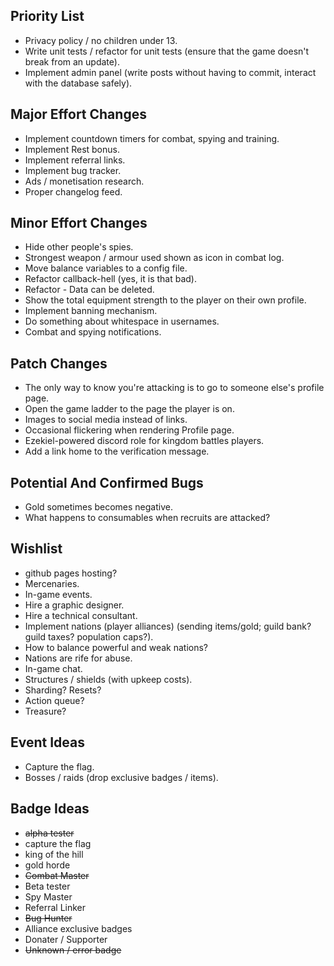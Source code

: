 Priority List
---

* Privacy policy / no children under 13.
* Write unit tests / refactor for unit tests (ensure that the game doesn't break from an update).
* Implement admin panel (write posts without having to commit, interact with the database safely).

Major Effort Changes
---

* Implement countdown timers for combat, spying and training.
* Implement Rest bonus.
* Implement referral links.
* Implement bug tracker.
* Ads / monetisation research.
* Proper changelog feed.

Minor Effort Changes
---

* Hide other people's spies.
* Strongest weapon / armour used shown as icon in combat log.
* Move balance variables to a config file.
* Refactor callback-hell (yes, it is that bad).
* Refactor - Data can be deleted.
* Show the total equipment strength to the player on their own profile.
* Implement banning mechanism.
* Do something about whitespace in usernames.
* Combat and spying notifications.

Patch Changes
---

* The only way to know you're attacking is to go to someone else's profile page.
* Open the game ladder to the page the player is on.
* Images to social media instead of links.
* Occasional flickering when rendering Profile page.
* Ezekiel-powered discord role for kingdom battles players.
* Add a link home to the verification message.

Potential And Confirmed Bugs
---

* Gold sometimes becomes negative.
* What happens to consumables when recruits are attacked?

Wishlist
---

* github pages hosting?
* Mercenaries.
* In-game events.
* Hire a graphic designer.
* Hire a technical consultant.
* Implement nations (player alliances) (sending items/gold; guild bank? guild taxes? population caps?).
* How to balance powerful and weak nations?
* Nations are rife for abuse.
* In-game chat.
* Structures / shields (with upkeep costs).
* Sharding? Resets?
* Action queue?
* Treasure?

Event Ideas
---

* Capture the flag.
* Bosses / raids (drop exclusive badges / items).

Badge Ideas
---

* ~~alpha tester~~
* capture the flag
* king of the hill
* gold horde
* ~~Combat Master~~
* Beta tester
* Spy Master
* Referral Linker
* ~~Bug Hunter~~
* Alliance exclusive badges
* Donater / Supporter
* ~~Unknown / error badge~~
